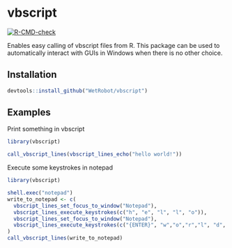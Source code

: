 # vbscript

<!-- badges: start -->
[![R-CMD-check](https://github.com/FinnishCancerRegistry/vbscript/actions/workflows/R-CMD-check.yaml/badge.svg)](https://github.com/FinnishCancerRegistry/vbscript/actions/workflows/R-CMD-check.yaml)
<!-- badges: end -->

Enables easy calling of vbscript files from R.
This package can be used to automatically interact with GUIs in Windows
when there is no other choice.

## Installation

``` r
devtools::install_github("WetRobot/vbscript")
```

## Examples

Print something in vbscript

``` r
library(vbscript)

call_vbscript_lines(vbscript_lines_echo("hello world!"))
```

Execute some keystrokes in notepad

``` r
library(vbscript)

shell.exec("notepad")
write_to_notepad <- c(
  vbscript_lines_set_focus_to_window("Notepad"), 
  vbscript_lines_execute_keystrokes(c("h", "e", "l", "l", "o")), 
  vbscript_lines_set_focus_to_window("Notepad"), 
  vbscript_lines_execute_keystrokes(c("{ENTER}", "w","o","r","l", "d", "!"))
)
call_vbscript_lines(write_to_notepad)
```

